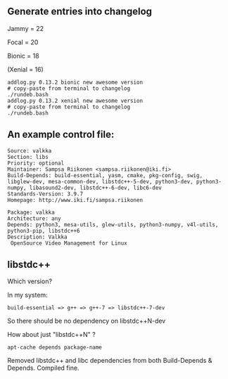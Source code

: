 
## Generate entries into changelog

Jammy = 22

Focal = 20

Bionic = 18

(Xenial = 16)

```
addlog.py 0.13.2 bionic new awesome version
# copy-paste from terminal to changelog
./rundeb.bash
addlog.py 0.13.2 xenial new awesome version
# copy-paste from terminal to changelog
./rundeb.bash
```

## An example control file:

```
Source: valkka
Section: libs
Priority: optional
Maintainer: Sampsa Riikonen <sampsa.riikonen@iki.fi>
Build-Depends: build-essential, yasm, cmake, pkg-config, swig, libglew-dev, mesa-common-dev, libstdc++-5-dev, python3-dev, python3-numpy, libasound2-dev, libstdc++-6-dev, libc6-dev
Standards-Version: 3.9.7
Homepage: http://www.iki.fi/sampsa.riikonen

Package: valkka
Architecture: any
Depends: python3, mesa-utils, glew-utils, python3-numpy, v4l-utils, python3-pip, libstdc++6
Description: Valkka
 OpenSource Video Management for Linux
```

## libstdc++

Which version?

In my system:
```
build-essential => g++ => g++-7 => libstdc++-7-dev
```

So there should be no dependency on libstdc++N-dev

How about just "libstdc++N" ?

```
apt-cache depends package-name
```

Removed libstdc++ and libc dependencies from both Build-Depends & Depends.  Compiled fine.




